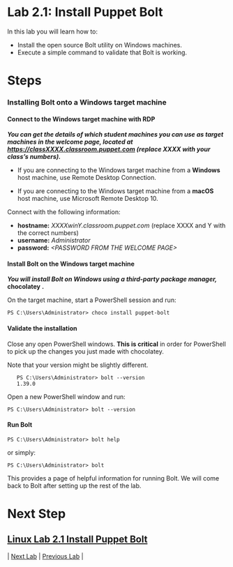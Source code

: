 # Lab 2.1: Install Puppet Bolt

In this lab you will learn how to:

* Install the open source Bolt utility on Windows machines.
* Execute a simple command to validate that Bolt is working.

# Steps

### Installing Bolt onto a **Windows** target machine

#### Connect to the Windows target machine with RDP

**_You can get the details of which student machines you can use as target machines in the welcome page, located at https://classXXXX.classroom.puppet.com (replace XXXX with your class’s numbers)._**

* If you are connecting to the Windows target machine from a **Windows** host machine, use Remote Desktop Connection.
 
* If you are connecting to the Windows target machine from a **macOS** host machine, use Microsoft Remote Desktop 10.

Connect with the following information:

* **hostname:** *XXXXwinY.classroom.puppet.com* (replace XXXX and Y with the correct numbers)
* **username:** *Administrator*
* **password:** *\<PASSWORD FROM THE WELCOME PAGE>*

#### Install Bolt on the Windows target machine

**_You will install Bolt on Windows using a third-party package manager,_** **chocolatey** **_._**

On the target machine, start a PowerShell session and run:

```PS C:\Users\Administrator> choco install puppet-bolt```

#### Validate the installation

Close any open PowerShell windows. **This is critical** in order for PowerShell to pick up the changes you just made with chocolatey.

Note that your version might be slightly different.

```
   PS C:\Users\Administrator> bolt --version
   1.39.0
```

Open a new PowerShell window and run:

```PS C:\Users\Administrator> bolt --version```

#### Run Bolt

```PS C:\Users\Administrator> bolt help```

or simply:

```PS C:\Users\Administrator> bolt```

This provides a page of helpful information for running Bolt. We will come back to Bolt after setting up the rest of the lab.

Next Step
======

[Linux Lab 2.1 Install Puppet Bolt](../../Linux/lab-2.1-Install-Puppet-Bolt)
---

|  [Next Lab](../lab-2.2-Running-Bolt-Commands)  |  [Previous Lab](../lab-1.1-Puppet-product-overview)  |